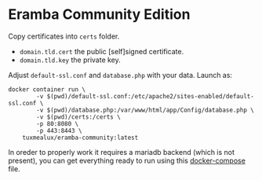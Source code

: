 # Eramba Community Edition

Copy certificates into `certs` folder.
 * `domain.tld.cert` the public [self]signed certificate.
 * `domain.tld.key` the private key.

Adjust `default-ssl.conf` and `database.php` with your data. Launch as:

    docker container run \
            -v $(pwd)/default-ssl.conf:/etc/apache2/sites-enabled/default-ssl.conf \
            -v $(pwd)/database.php:/var/www/html/app/Config/database.php \
            -v $(pwd)/certs:/certs \
            -p 80:8080 \
            -p 443:8443 \
        tuxmealux/eramba-community:latest

In oreder to properly work it requires a mariadb backend (which is not present), you can get everything ready to run using this [docker-compose](https://github.com/staypirate/eramba-grc) file.